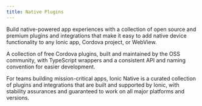 ```yaml
---
title: Native Plugins
---
```


<p class='intro'>Build native-powered app experiences with a collection of open source and premium plugins and integrations that make it easy to add native device functionality to any Ionic app, Cordova project, or WebView.</p>

<docs-cards class="static-width"> <docs-card header="Community Plugins" href="/docs/native/overview" img="/docs/assets/img/native/community-edition.png"> 

A collection of free Cordova plugins, built and maintained by the OSS community, with TypeScript wrappers and a consistent API and naming convention for easier development.</docs-card>

<docs-card header="Ionic Native" href="/docs/enterprise" img="/docs/assets/img/native/enterprise-edition.png"> 

For teams building mission-critical apps, Ionic Native is a curated collection of plugins and integrations that are built and supported by Ionic, with stability assurances and guaranteed to work on all major platforms and versions.</docs-card> </docs-cards>
